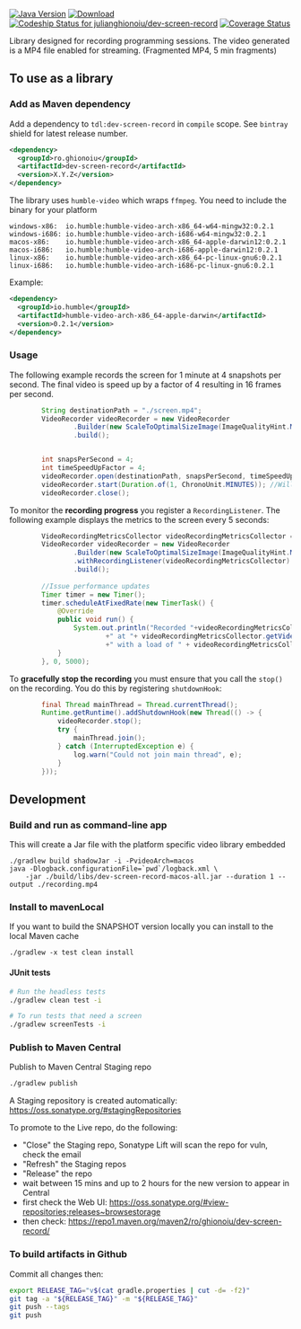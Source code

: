 [![Java Version](http://img.shields.io/badge/Java-1.8-blue.svg)](http://www.oracle.com/technetwork/java/javase/downloads/jdk8-downloads-2133151.html)
[![Download](https://api.bintray.com/packages/julianghionoiu/maven/dev-screen-record/images/download.svg)](https://bintray.com/julianghionoiu/maven/dev-screen-record/_latestVersion)
[![Codeship Status for julianghionoiu/dev-screen-record](https://img.shields.io/codeship/dcd3e060-eb2a-0134-19b1-12840b09bc35/master.svg)](https://codeship.com/projects/207991)
[![Coverage Status](https://img.shields.io/codecov/c/github/julianghionoiu/dev-screen-record.svg)](https://codecov.io/gh/julianghionoiu/dev-screen-record)
 
Library designed for recording programming sessions.
The video generated is a MP4 file enabled for streaming. (Fragmented MP4, 5 min fragments)

## To use as a library

### Add as Maven dependency

Add a dependency to `tdl:dev-screen-record` in `compile` scope. See `bintray` shield for latest release number.
```xml
<dependency>
  <groupId>ro.ghionoiu</groupId>
  <artifactId>dev-screen-record</artifactId>
  <version>X.Y.Z</version>
</dependency>
```

The library uses `humble-video` which wraps `ffmpeg`. You need to include the binary for your platform
```properties
windows-x86:  io.humble:humble-video-arch-x86_64-w64-mingw32:0.2.1
windows-i686: io.humble:humble-video-arch-i686-w64-mingw32:0.2.1
macos-x86:    io.humble:humble-video-arch-x86_64-apple-darwin12:0.2.1
macos-i686:   io.humble:humble-video-arch-i686-apple-darwin12:0.2.1
linux-x86:    io.humble:humble-video-arch-x86_64-pc-linux-gnu6:0.2.1
linux-i686:   io.humble:humble-video-arch-i686-pc-linux-gnu6:0.2.1
```

Example:
```xml
<dependency>
  <groupId>io.humble</groupId>
  <artifactId>humble-video-arch-x86_64-apple-darwin</artifactId>
  <version>0.2.1</version>
</dependency>
```

### Usage

The following example records the screen for 1 minute at 4 snapshots per second. 
The final video is speed up by a factor of 4 resulting in 16 frames per second.

```java
        String destinationPath = "./screen.mp4";
        VideoRecorder videoRecorder = new VideoRecorder
                .Builder(new ScaleToOptimalSizeImage(ImageQualityHint.MEDIUM, new InputFromScreen()))
                .build();


        int snapsPerSecond = 4;
        int timeSpeedUpFactor = 4;
        videoRecorder.open(destinationPath, snapsPerSecond, timeSpeedUpFactor);
        videoRecorder.start(Duration.of(1, ChronoUnit.MINUTES)); //Will block
        videoRecorder.close();
```

To monitor the **recording progress** you register a `RecordingListener`. 
The following example displays the metrics to the screen every 5 seconds:

```java
        VideoRecordingMetricsCollector videoRecordingMetricsCollector = new VideoRecordingMetricsCollector();
        VideoRecorder videoRecorder = new VideoRecorder
                .Builder(new ScaleToOptimalSizeImage(ImageQualityHint.MEDIUM, new InputFromScreen()))
                .withRecordingListener(videoRecordingMetricsCollector)
                .build();
        
        //Issue performance updates
        Timer timer = new Timer();
        timer.scheduleAtFixedRate(new TimerTask() {
            @Override
            public void run() {
                System.out.println("Recorded "+videoRecordingMetricsCollector.getTotalFrames() + " frames"
                        +" at "+ videoRecordingMetricsCollector.getVideoFrameRate().getDenominator() + " fps"
                        +" with a load of " + videoRecordingMetricsCollector.getRenderingTimeRatio());
            }
        }, 0, 5000);
```

To **gracefully stop the recording** you must ensure that you call the `stop()` on the recording.
You do this by registering `shutdownHook`:
```java
        final Thread mainThread = Thread.currentThread();
        Runtime.getRuntime().addShutdownHook(new Thread(() -> {
            videoRecorder.stop();
            try {
                mainThread.join();
            } catch (InterruptedException e) {
                log.warn("Could not join main thread", e);
            }
        }));
```


## Development

### Build and run as command-line app

This will create a Jar file with the platform specific video library embedded
```
./gradlew build shadowJar -i -PvideoArch=macos
java -Dlogback.configurationFile=`pwd`/logback.xml \
    -jar ./build/libs/dev-screen-record-macos-all.jar --duration 1 --output ./recording.mp4
```

### Install to mavenLocal

If you want to build the SNAPSHOT version locally you can install to the local Maven cache
```
./gradlew -x test clean install
```

#### JUnit tests

```bash
# Run the headless tests
./gradlew clean test -i

# To run tests that need a screen
./gradlew screenTests -i
```

### Publish to Maven Central

Publish to Maven Central Staging repo
```bash
./gradlew publish
```

A Staging repository is created automatically:
https://oss.sonatype.org/#stagingRepositories

To promote to the Live repo, do the following:
- "Close" the Staging repo, Sonatype Lift will scan the repo for vuln, check the email
- "Refresh" the Staging repos
- "Release" the repo
- wait between 15 mins and up to 2 hours for the new version to appear in Central
- first check the Web UI: https://oss.sonatype.org/#view-repositories;releases~browsestorage
- then check: https://repo1.maven.org/maven2/ro/ghionoiu/dev-screen-record/

### To build artifacts in Github

Commit all changes then:
```bash
export RELEASE_TAG="v$(cat gradle.properties | cut -d= -f2)"
git tag -a "${RELEASE_TAG}" -m "${RELEASE_TAG}"
git push --tags
git push
```